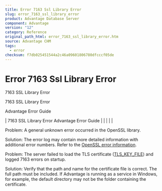 ```yaml
---
title: Error 7163 Ssl Library Error
slug: error_7163_ssl_library_error
product: Advantage Database Server
component: Advantage
version: "12"
category: Reference
original_path_html: error_7163_ssl_library_error.htm
source: Advantage CHM
tags:
  - error
checksum: f7db025451544a2c46a09601806780dfcccf05de
---
```


# Error 7163 Ssl Library Error

7163 SSL Library Error

7163 SSL Library Error

Advantage Error Guide

| 7163 SSL Library Error  Advantage Error Guide |  |  |  |  |

Problem: A general unknown error occurred in the OpenSSL library.

Solution: The error log may contain more detailed information with additional error numbers. Refer to the [OpenSSL error information](error_openssl_errors.md).

Problem: The server failed to load the TLS certificate ([TLS\_KEY\_FILE](master_tls_key_file.md)) and logged 7163 errors on startup.

Solution: Verify that the path and name for the certificate file is correct. The full path must be included. If Advantage is running as a service in Windows, for example, the default directory may not be the folder containing the certificate.
